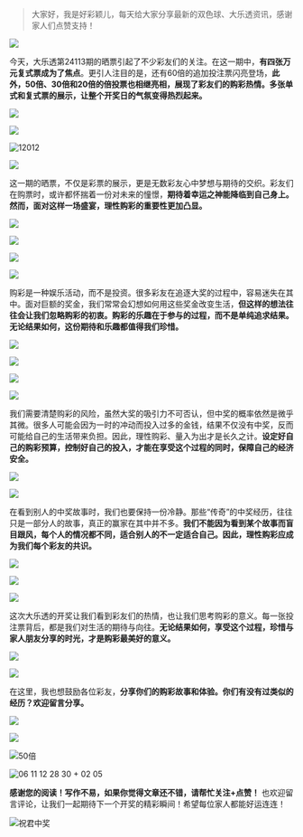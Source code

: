 > 大家好，我是好彩颖儿，每天给大家分享最新的双色球、大乐透资讯，感谢家人们点赞支持！

![](https://cdn.jsdelivr.net/gh/wangwenjie1314/PicCDN/2024-7-12/1720763627240-image.png)


今天，大乐透第24113期的晒票引起了不少彩友们的关注。在这一期中，**有四张万元复式票成为了焦点**。更引人注目的是，还有60倍的追加投注票闪亮登场，**此外，50倍、30倍和20倍的倍投票也相继亮相，展现了彩友们的购彩热情。多张单式和复式票的展示，让整个开奖日的气氛变得热烈起来。**


![](https://cdn.jsdelivr.net/gh/wangwenjie1314/PicCDN/2024-9-28/1727493686968-image.png)


![](https://cdn.jsdelivr.net/gh/wangwenjie1314/PicCDN/2024-9-28/1727507317375-image.png)


![12012](https://cdn.jsdelivr.net/gh/wangwenjie1314/PicCDN/2024-9-28/1727507415746-image.png)

![](https://cdn.jsdelivr.net/gh/wangwenjie1314/PicCDN/2024-9-27/1727420552614-image.png)



这一期的晒票，不仅是彩票的展示，更是无数彩友心中梦想与期待的交织。彩友们在购票时，或许都怀揣着一份对未来的憧憬，**期待着幸运之神能降临到自己身上。然而，面对这样一场盛宴，理性购彩的重要性更加凸显。**

![](https://cdn.jsdelivr.net/gh/wangwenjie1314/PicCDN/2024-9-28/1727493692850-image.png)


![](https://cdn.jsdelivr.net/gh/wangwenjie1314/PicCDN/2024-9-28/1727507934031-image.png)


![](https://cdn.jsdelivr.net/gh/wangwenjie1314/PicCDN/2024-9-28/1727507516561-image.png)


![](https://cdn.jsdelivr.net/gh/wangwenjie1314/PicCDN/2024-9-28/1727507877629-image.png)


购彩是一种娱乐活动，而不是投资。很多彩友在追逐大奖的过程中，容易迷失在其中。面对巨额的奖金，我们常常会幻想如何用这些奖金改变生活，**但这样的想法往往会让我们忽略购彩的初衷。购彩的乐趣在于参与的过程，而不是单纯追求结果。无论结果如何，这份期待和乐趣都值得我们珍惜。**


![](https://cdn.jsdelivr.net/gh/wangwenjie1314/PicCDN/2024-9-28/1727507572906-image.png)


![](https://cdn.jsdelivr.net/gh/wangwenjie1314/PicCDN/2024-9-28/1727507665268-image.png)


![](https://cdn.jsdelivr.net/gh/wangwenjie1314/PicCDN/2024-9-28/1727507959370-image.png)


![](https://cdn.jsdelivr.net/gh/wangwenjie1314/PicCDN/2024-9-28/1727507716945-image.png)


我们需要清楚购彩的风险，虽然大奖的吸引力不可否认，但中奖的概率依然是微乎其微。很多人可能会因为一时的冲动而投入过多的金钱，结果不仅没有中奖，反而可能给自己的生活带来负担。因此，理性购彩、量入为出才是长久之计。**设定好自己的购彩预算，控制好自己的投入，才能在享受这个过程的同时，保障自己的经济安全。**

![](https://cdn.jsdelivr.net/gh/wangwenjie1314/PicCDN/2024-9-28/1727507796950-image.png)

![](https://cdn.jsdelivr.net/gh/wangwenjie1314/PicCDN/2024-9-28/1727507810892-image.png)

在看到别人的中奖故事时，我们也要保持一份冷静。那些“传奇”的中奖经历，往往只是一部分人的故事，真正的赢家在其中并不多。**我们不能因为看到某个故事而盲目跟风，每个人的情况都不同，适合别人的不一定适合自己。因此，理性购彩应成为我们每个彩友的共识。**


![](https://cdn.jsdelivr.net/gh/wangwenjie1314/PicCDN/2024-9-28/1727508074956-image.png)

![](https://cdn.jsdelivr.net/gh/wangwenjie1314/PicCDN/2024-9-28/1727508020673-image.png)


![](https://cdn.jsdelivr.net/gh/wangwenjie1314/PicCDN/2024-9-28/1727508171949-image.png)


这次大乐透的开奖让我们看到彩友们的热情，也让我们思考购彩的意义。每一张投注票背后，都是我们对生活的期待与向往。**无论结果如何，享受这个过程，珍惜与家人朋友分享的时光，才是购彩最美好的意义。**


![](https://cdn.jsdelivr.net/gh/wangwenjie1314/PicCDN/2024-9-28/1727493697747-image.png)

![](https://cdn.jsdelivr.net/gh/wangwenjie1314/PicCDN/2024-9-28/1727493755709-image.png)


在这里，我也想鼓励各位彩友，**分享你们的购彩故事和体验。你们有没有过类似的经历？欢迎留言分享。**



![](https://cdn.jsdelivr.net/gh/wangwenjie1314/PicCDN/2024-9-28/1727493861255-image.png)


![](https://cdn.jsdelivr.net/gh/wangwenjie1314/PicCDN/2024-9-28/1727493711242-image.png)


![50倍](https://cdn.jsdelivr.net/gh/wangwenjie1314/PicCDN/2024-9-28/1727507236743-image.png)



![06 11 12 28 30 + 02 05](https://cdn.jsdelivr.net/gh/wangwenjie1314/PicCDN/2024-9-28/1727506809710-image.png)

**感谢您的阅读！写作不易，如果你觉得文章还不错，请帮忙关注+点赞！** 也欢迎留言评论，让我们一起期待下一个开奖的精彩瞬间！希望每位家人都能好运连连！



![祝君中奖](https://cdn.jsdelivr.net/gh/wangwenjie1314/PicCDN/2024-9-28/1727508264397-image.png)



